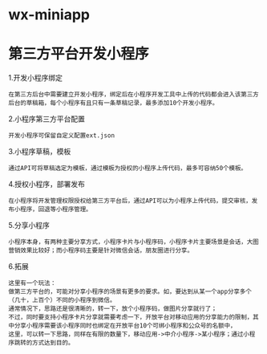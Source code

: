 # wx-miniapp
第三方平台开发小程序
==
1.开发小程序绑定
  
    在第三方后台中需要建立开发小程序，绑定后在小程序开发工具中上传的代码都会进入该第三方后台的草稿箱，每个小程序有且只有一条草稿记录，最多添加10个开发小程序。
  
2.小程序第三方平台配置

    开发小程序可保留自定义配置ext.json

3.小程序草稿，模板

    通过API可将草稿选定为模板，通过模板为授权的小程序上传代码，最多可容纳50个模板。

4.授权小程序，部署发布

    在小程序将开发管理权限授权给第三方平台后，通过API可以为小程序上传代码，提交审核，发布小程序，回退等小程序管理。

5.分享小程序
    
    小程序本身，有两种主要分享方式，小程序卡片与小程序码，小程序卡片主要场景是会话，大图营销效果比较好；而小程序码主要是针对微信会话，朋友圈进行分享。

6.拓展

    这里有一个玩法：
    做第三方平台的，可能对分享小程序的场景有更多的要求。如，要达到从某一个app分享多个（几十，上百个）不同的小程序到微信。
    通常情况下，思路还是很清晰的，转一下，放个小程序码，做图片分享就行了；
    不过，同时要支持小程序卡片分享就需要考虑一下，开放平台对移动应用的分享能力的限制，其中分享小程序需要该小程序同时也绑定在开放平台10个可绑小程序和公众号的名额中，
    这里，可以转一下思路，同样在有限的数量下，移动应用->中介小程序->某小程序；通过小程序跳转的方式达到目的。
    
